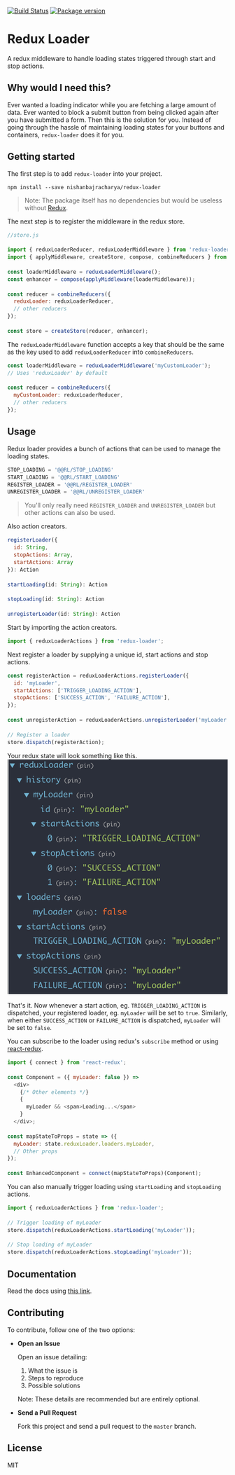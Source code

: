 [![Build Status](https://travis-ci.org/nishanbajracharya/redux-loader.svg?branch=master)](https://travis-ci.org/nishanbajracharya/redux-loader)
[![Package version](https://img.shields.io/badge/version-0.1.4-green.svg)](https://github.com/nishanbajracharya/redux-loader)


# Redux Loader
A redux middleware to handle loading states triggered through start and stop actions.

## Why would I need this?
Ever wanted a loading indicator while you are fetching a large amount of data. Ever wanted to block a submit button from being clicked again after you have submitted a form. Then this is the solution for you. Instead of going through the hassle of maintaining loading states for your buttons and containers, `redux-loader` does it for you.

## Getting started
The first step is to add `redux-loader` into your project.

```
npm install --save nishanbajracharya/redux-loader
```

> Note: The package itself has no dependencies but would be useless without [Redux](https://redux.js.org/).

The next step is to register the middleware in the redux store.

```js
//store.js

import { reduxLoaderReducer, reduxLoaderMiddleware } from 'redux-loader';
import { applyMiddleware, createStore, compose, combineReducers } from 'redux';

const loaderMiddleware = reduxLoaderMiddleware();
const enhancer = compose(applyMiddleware(loaderMiddleware));

const reducer = combineReducers({
  reduxLoader: reduxLoaderReducer,
  // other reducers
});

const store = createStore(reducer, enhancer);
```

The `reduxLoaderMiddleware` function accepts a key that should be the same as the key used to add `reduxLoaderReducer` into `combineReducers`.

```js
const loaderMiddleware = reduxLoaderMiddleware('myCustomLoader');
// Uses 'reduxLoader' by default

const reducer = combineReducers({
  myCustomLoader: reduxLoaderReducer,
  // other reducers
});
```

## Usage
Redux loader provides a bunch of actions that can be used to manage the loading states.

```js
STOP_LOADING = '@@RL/STOP_LOADING'
START_LOADING = '@@RL/START_LOADING'
REGISTER_LOADER = '@@RL/REGISTER_LOADER'
UNREGISTER_LOADER = '@@RL/UNREGISTER_LOADER'
```
> You'll only really need `REGISTER_LOADER` and `UNREGISTER_LOADER` but other actions can also be used.

Also action creators.

```js
registerLoader({
  id: String,
  stopActions: Array,
  startActions: Array
}): Action

startLoading(id: String): Action

stopLoading(id: String): Action

unregisterLoader(id: String): Action
```

Start by importing the action creators.

```js
import { reduxLoaderActions } from 'redux-loader';
```

Next register a loader by supplying a unique id, start actions and stop actions.

```js
const registerAction = reduxLoaderActions.registerLoader({
  id: 'myLoader',
  startActions: ['TRIGGER_LOADING_ACTION'],
  stopActions: ['SUCCESS_ACTION', 'FAILURE_ACTION'],
});

const unregisterAction = reduxLoaderActions.unregisterLoader('myLoader');

// Register a loader
store.dispatch(registerAction);
```
Your redux state will look something like this.
![Redux Loader State](example-state.png "Redux Loader State")

That's it. Now whenever a start action, eg. `TRIGGER_LOADING_ACTION` is dispatched, your registered loader, eg. `myLoader` will be set to `true`. Similarly, when either `SUCCESS_ACTION` or `FAILURE_ACTION` is dispatched, `myLoader` will be set to `false`.

You can subscribe to the loader using redux's `subscribe` method or using [react-redux](https://github.com/reactjs/react-redux).

```js
import { connect } from 'react-redux';

const Component = ({ myLoader: false }) =>
  <div>
    {/* Other elements */}
    {
      myLoader && <span>Loading...</span>
    }
  </div>;

const mapStateToProps = state => ({
  myLoader: state.reduxLoader.loaders.myLoader,
  // Other props
});

const EnhancedComponent = connect(mapStateToProps)(Component);
```

You can also manually trigger loading using `startLoading` and `stopLoading` actions.

```js
import { reduxLoaderActions } from 'redux-loader';

// Trigger loading of myLoader
store.dispatch(reduxLoaderActions.startLoading('myLoader'));

// Stop loading of myLoader
store.dispatch(reduxLoaderActions.stopLoading('myLoader'));
```

## Documentation
Read the docs using [this link](https://nishanbajracharya.github.io/redux-loader/).

## Contributing
To contribute, follow one of the two options:

- **Open an Issue**

  Open an issue detailing:
  1. What the issue is
  2. Steps to reproduce
  3. Possible solutions

  Note: These details are recommended but are entirely optional.

- **Send a Pull Request**

  Fork this project and send a pull request to the `master` branch.

## License
MIT

